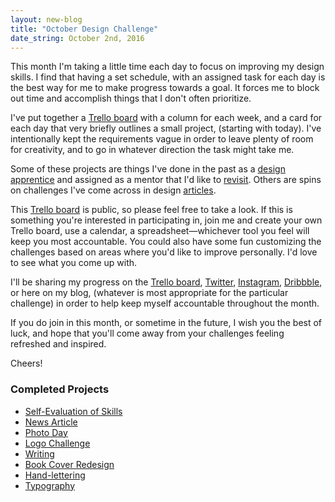 ```yaml
---
layout: new-blog
title: "October Design Challenge"
date_string: October 2nd, 2016
---
```


This month I'm taking a little time each day to focus on improving my design skills. I find that having a set schedule, with an assigned task for each day is the best way for me to make progress towards a goal. It forces me to block out time and accomplish things that I don't often prioritize.

I've put together a <a href="https://trello.com/b/enFpLVAz/october-design-challenge" target="_blank">Trello board</a> with a column for each week, and a card for each day that very briefly outlines a small project, (starting with today). I've intentionally kept the requirements vague in order to leave plenty of room for creativity, and to go in whatever direction the task might take me.

Some of these projects are things I've done in the past as a <a href="http://stephaniebriones.com/apprenticeship" target="_blank">design apprentice</a> and assigned as a mentor that I'd like to <a href="http://blog.stephaniebriones.com/testing/skills/index.html" target="_blank">revisit</a>. Others are spins on challenges I've come across in design <a href="https://creativemarket.com/blog/how-to-become-a-better-designer-in-30-days-the-challenge" target="_blank">articles</a>.

This <a href="https://trello.com/b/enFpLVAz/october-design-challenge" target="_blank">Trello board</a> is public, so please feel free to take a look. If this is something you're interested in participating in, join me and create your own Trello board, use a calendar, a spreadsheet—whichever tool you feel will keep you most accountable. You could also have some fun customizing the challenges based on areas where you'd like to improve personally. I'd love to see what you come up with.

I'll be sharing my progress on the <a href="https://trello.com/b/enFpLVAz/october-design-challenge" target="_blank">Trello board</a>, <a href="https://twitter.com/smbriones" target="_blank">Twitter</a>, <a href="https://www.instagram.com/smbriones/" target="_blank">Instagram</a>, <a href="https://dribbble.com/smbriones" target="_blank">Dribbble</a>, or here on my blog, (whatever is most appropriate for the particular challenge) in order to help keep myself accountable throughout the month.

If you do join in this month, or sometime in the future, I wish you the best of luck, and hope that you'll come away from your challenges feeling refreshed and inspired.

Cheers!

### Completed Projects
- [Self-Evaluation of Skills](http://stephaniebriones.com/self-evaluation)
- [News Article](http://stephaniebriones.com/news-article)
- [Photo Day](http://stephaniebriones.com/photo-day)
- [Logo Challenge](http://stephaniebriones.com/work/projects/rest-hooks.html)
- [Writing](http://blog.stephaniebriones.com/2016/10/07/time-to-raise-my-apm.html)
- [Book Cover Redesign](https://dribbble.com/shots/3016276-Book-Cover-Redesign)
- [Hand-lettering](https://dribbble.com/shots/3019228-October)
- [Typography](https://dribbble.com/shots/3024416-Usable-Beautiful)
